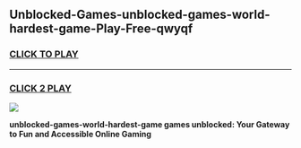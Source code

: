 
## Unblocked-Games-unblocked-games-world-hardest-game-Play-Free-qwyqf
<h3>
<a href="https://premium76.site?title=unblocked-games-world-hardest-game&ref=23A">CLICK TO PLAY</a></h3>
<hr>

<h3>
<a href="https://premium76.site?title=unblocked-games-world-hardest-game&ref=23A">CLICK 2 PLAY</a>
  
</h3>

<a href="https://premium76.site?title=unblocked-games-world-hardest-game&ref=23A"><img src="https://clearcache.store/games.png"></a>


**unblocked-games-world-hardest-game games unblocked: Your Gateway to Fun and Accessible Online Gaming**
